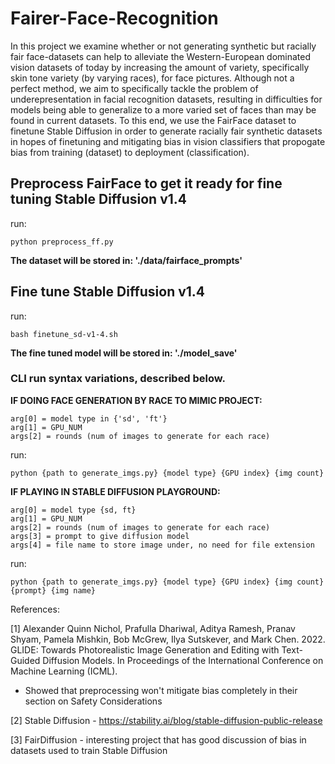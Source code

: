 # Fairer-Face-Recognition

In this project we examine whether or not generating synthetic but racially fair face-datasets can help to alleviate the Western-European dominated vision datasets of today by increasing the amount of variety, specifically skin tone variety (by varying races), for face pictures. Although not a perfect method, we aim to specifically tackle the problem of underepresentation in facial recognition datasets, resulting in difficulties for models being able to generalize to a more varied set of faces than may be found in current datasets. To this end, we use the FairFace dataset to finetune Stable Diffusion in order to generate racially fair synthetic datasets in hopes of finetuning and mitigating bias in vision classifiers that propogate bias from training (dataset) to deployment (classification).

## Preprocess FairFace to get it ready for fine tuning Stable Diffusion v1.4

run:

```
python preprocess_ff.py
```

**The dataset will be stored in: './data/fairface_prompts'**

## Fine tune Stable Diffusion v1.4

run:

```
bash finetune_sd-v1-4.sh
```

**The fine tuned model will be stored in: './model_save'**

### CLI run syntax variations, described below.

**IF DOING FACE GENERATION BY RACE TO MIMIC PROJECT:**

```
arg[0] = model type in {'sd', 'ft'}
arg[1] = GPU_NUM
args[2] = rounds (num of images to generate for each race)
```

run:

```
python {path to generate_imgs.py} {model type} {GPU index} {img count}
```

**IF PLAYING IN STABLE DIFFUSION PLAYGROUND:**

```
arg[0] = model type {sd, ft}
arg[1] = GPU_NUM
args[2] = rounds (num of images to generate for each race)
args[3] = prompt to give diffusion model
args[4] = file name to store image under, no need for file extension
```

run:

```
python {path to generate_imgs.py} {model type} {GPU index} {img count} {prompt} {img name}
```

References:

[1] Alexander Quinn Nichol, Prafulla Dhariwal, Aditya Ramesh, Pranav Shyam, Pamela Mishkin, Bob McGrew, Ilya Sutskever, and Mark Chen. 2022. GLIDE: Towards Photorealistic Image Generation and Editing with Text-Guided Diffusion Models. In Proceedings of the International Conference on Machine Learning (ICML).
- Showed that preprocessing won't mitigate bias completely in their section on Safety Considerations

[2] Stable Diffusion - https://stability.ai/blog/stable-diffusion-public-release

[3] FairDiffusion - interesting project that has good discussion of bias in datasets used to train Stable Diffusion